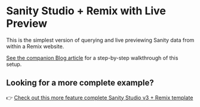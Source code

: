 # Sanity Studio + Remix with Live Preview

This is the simplest version of querying and live previewing Sanity data from within a Remix website.

[See the companion Blog article](https://sanity.io/guides/remix-run-live-preview) for a step-by-step walkthrough of this setup.

## Looking for a more complete example?

👉 [Check out this more feature complete Sanity Studio v3 + Remix template](https://github.com/SimeonGriggs/remix-sanity-template)
